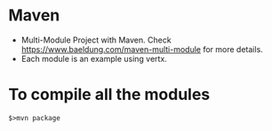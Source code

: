 # Maven
* Multi-Module Project with Maven. Check https://www.baeldung.com/maven-multi-module for more details.
* Each module is an example using vertx.

# To compile all the modules
`$>mvn package`